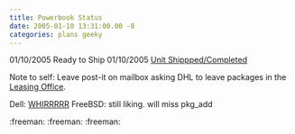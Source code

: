 ```yaml
---
title: Powerbook Status
date: 2005-01-10 13:31:00.00 -8
categories: plans geeky
---
```

01/10/2005 Ready to Ship
01/10/2005 [Unit Shippped/Completed](http://www.jokerbone.com/2005/01/07/the-white-spots/)

Note to self: Leave post-it on mailbox asking DHL to leave packages in the [Leasing Office](http://www.jokerbone.com/2004/12/17/apartment-drama/).

Dell: [WHIRRRRR](http://www.jokerbone.com/2003/11/10/bye-bye-dell/#more-493)
FreeBSD: still liking. will miss pkg_add

:freeman: :freeman: :freeman:
